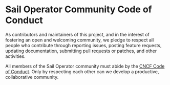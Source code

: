 # Sail Operator Community Code of Conduct

As contributors and maintainers of this project, and in the interest of fostering an open and welcoming community, we pledge to respect all people who contribute through reporting issues, posting feature requests, updating documentation, submitting pull requests or patches, and other activities.

All members of the Sail Operator community must abide by the [CNCF Code of Conduct](https://github.com/cncf/foundation/blob/main/code-of-conduct.md).
Only by respecting each other can we develop a productive, collaborative community.

